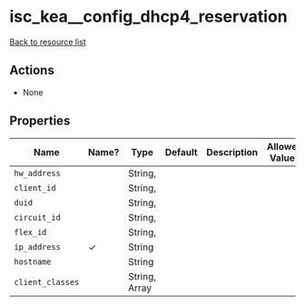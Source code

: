 # isc_kea__config_dhcp4_reservation

[Back to resource list](../README.md#resources)

## Actions

- None

## Properties

| Name             | Name? | Type          | Default | Description | Allowed Values |
| ---------------- | ----- | ------------- | ------- | ----------- | -------------- |
| `hw_address`     |       | String,       |         |             |                |
| `client_id`      |       | String,       |         |             |                |
| `duid`           |       | String,       |         |             |                |
| `circuit_id`     |       | String,       |         |             |                |
| `flex_id`        |       | String,       |         |             |                |
| `ip_address`     | ✓     | String        |         |             |                |
| `hostname`       |       | String        |         |             |                |
| `client_classes` |       | String, Array |         |             |                |
